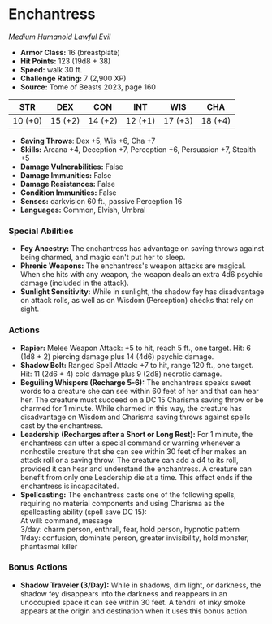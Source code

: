 # Enchantress

*Medium* *Humanoid* *Lawful Evil*

- **Armor Class:** 16 (breastplate)
- **Hit Points:** 123 (19d8 + 38)
- **Speed:** walk 30 ft.
- **Challenge Rating:** 7 (2,900 XP)
- **Source:** Tome of Beasts 2023, page 160

| STR | DEX | CON | INT | WIS | CHA |
| --- | --- | --- | --- | --- | --- |
| 10 (+0) | 15 (+2) | 14 (+2) | 12 (+1) | 17 (+3) | 18 (+4) |

- **Saving Throws**: Dex +5, Wis +6, Cha +7
- **Skills:** Arcana +4, Deception +7, Perception +6, Persuasion +7, Stealth +5
- **Damage Vulnerabilities:** False
- **Damage Immunities:** False
- **Damage Resistances:** False
- **Condition Immunities:** False
- **Senses:** darkvision 60 ft., passive Perception 16
- **Languages:** Common, Elvish, Umbral

### Special Abilities

- **Fey Ancestry:** The enchantress has advantage on saving throws against being charmed, and magic can't put her to sleep.
- **Phrenic Weapons:** The enchantress's weapon attacks are magical. When she hits with any weapon, the weapon deals an extra 4d6 psychic damage (included in the attack).
- **Sunlight Sensitivity:** While in sunlight, the shadow fey has disadvantage on attack rolls, as well as on Wisdom (Perception) checks that rely on sight.

### Actions

- **Rapier:** Melee Weapon Attack: +5 to hit, reach 5 ft., one target. Hit: 6 (1d8 + 2) piercing damage plus 14 (4d6) psychic damage.
- **Shadow Bolt:** Ranged Spell Attack: +7 to hit, range 120 ft., one target. Hit: 11 (2d6 + 4) cold damage plus 9 (2d8) necrotic damage.
- **Beguiling Whispers (Recharge 5-6):** The enchantress speaks sweet words to a creature she can see within 60 feet of her and that can hear her. The creature must succeed on a DC 15 Charisma saving throw or be charmed for 1 minute. While charmed in this way, the creature has disadvantage on Wisdom and Charisma saving throws against spells cast by the enchantress.
- **Leadership (Recharges after a Short or Long Rest):** For 1 minute, the enchantress can utter a special command or warning whenever a nonhostile creature that she can see within 30 feet of her makes an attack roll or a saving throw. The creature can add a d4 to its roll, provided it can hear and understand the enchantress. A creature can benefit from only one Leadership die at a time. This effect ends if the enchantress is incapacitated.
- **Spellcasting:** The enchantress casts one of the following spells, requiring no material components and using Charisma as the spellcasting ability (spell save DC 15):<br>At will: command, message<br>3/day: charm person, enthrall, fear, hold person, hypnotic pattern<br>1/day: confusion, dominate person, greater invisibility, hold monster, phantasmal killer

### Bonus Actions

- **Shadow Traveler (3/Day):** While in shadows, dim light, or darkness, the shadow fey disappears into the darkness and reappears in an unoccupied space it can see within 30 feet. A tendril of inky smoke appears at the origin and destination when it uses this bonus action.
